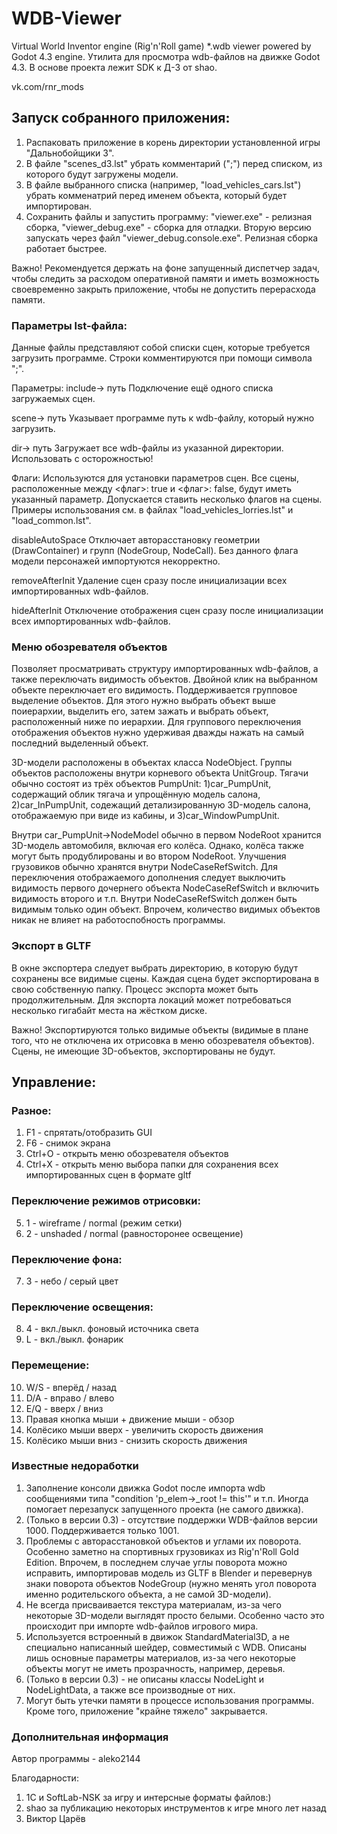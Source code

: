 # WDB-Viewer
Virtual World Inventor engine (Rig'n'Roll game) *.wdb viewer powered by Godot 4.3 engine.
Утилита для просмотра wdb-файлов на движке Godot 4.3. В основе проекта лежит SDK к Д-3 от shao.

vk.com/rnr_mods

## Запуск собранного приложения:
1) Распаковать приложение в корень директории установленной игры "Дальнобойщики 3".
2) В файле "scenes_d3.lst" убрать комментарий (";") перед списком, из которого будут загружены модели.
3) В файле выбранного списка (например, "load_vehicles_cars.lst") убрать комменатрий перед именем объекта, который будет импортирован.
4) Сохранить файлы и запустить программу: "viewer.exe" - релизная сборка, "viewer_debug.exe" - сборка для отладки. Вторую версию запускать через файл "viewer_debug.console.exe". Релизная сборка работает быстрее.

Важно! Рекомендуется держать на фоне запущенный диспетчер задач, чтобы следить за расходом оперативной памяти и иметь возможность своевременно
закрыть приложение, чтобы не допустить перерасхода памяти.

### Параметры lst-файла:
Данные файлы представляют собой списки сцен, которые требуется загрузить программе.
Строки комментируются при помощи символа ";".

Параметры:
 include-> путь
 Подключение ещё одного списка загружаемых сцен.
 
 scene-> путь
 Указывает программе путь к wdb-файлу, который нужно загрузить.
 
 dir-> путь
 Загружает все wdb-файлы из указанной директории. Использовать с осторожностью!
 
Флаги:
Используются для установки параметров сцен. Все сцены, расположенные между  <флаг>: true и  <флаг>: false, будут иметь указанный параметр.
Допускается ставить несколько флагов на сцены. Примеры использования см. в файлах "load_vehicles_lorries.lst" и "load_common.lst".

 disableAutoSpace
 Отключает авторасстановку геометрии (DrawContainer) и групп (NodeGroup, NodeCall). Без данного флага модели персонажей импортуются некорректно.
 
 removeAfterInit
 Удаление сцен сразу после инициализации всех импортированных wdb-файлов.
 
 hideAfterInit
 Отключение отображения сцен сразу после инициализации всех импортированных wdb-файлов.

### Меню обозревателя объектов
Позволяет просматривать структуру импортированных wdb-файлов, а также переключать видимость объектов. Двойной клик на выбранном объекте переключает его видимость. Поддерживается групповое выделение объектов. Для этого нужно выбрать объект выше поиерархии, выделить его, затем зажать <Shift> и выбрать объект, расположенный ниже по иерархии. Для группового переключения отображения объектов нужно удерживая <Shift> дважды нажать на самый последний выделенный объект.

3D-модели расположены в объектах класса NodeObject. Группы объектов расположены внутри корневого объекта UnitGroup. Тягачи обычно состоят из трёх объектов PumpUnit: 1)car_PumpUnit, содержащий облик тягача и упрощённую модель салона, 2)car_InPumpUnit, содежащий детализированную 3D-модель салона, отображаемую при виде из кабины, и 3)car_WindowPumpUnit.

Внутри car_PumpUnit->NodeModel обычно в первом NodeRoot хранится 3D-модель автомобиля, включая его колёса. Однако, колёса также могут быть продублированы и во втором NodeRoot. Улучшения грузовиков обычно хранятся внутри NodeCaseRefSwitch. Для переключения отображаемого дополнения следует выключить видимость первого дочернего объекта NodeCaseRefSwitch и включить видимость второго и т.п. Внутри NodeCaseRefSwitch должен быть видимым только один объект. Впрочем, количество видимых объектов никак не влияет на работоспобность программы.


### Экспорт в GLTF
В окне экспортера следует выбрать директорию, в которую будут сохранены все видимые сцены. Каждая сцена будет экспортирована в свою собственную папку. Процесс экспорта может быть продолжительным. Для экспорта локаций может потребоваться несколько гигабайт места на жёстком диске.

Важно! Экспортируются только видимые объекты (видимые в плане того, что не отключена их отрисовка в меню обозревателя объектов). Сцены, не имеющие 3D-объектов, экспортированы не будут.

## Управление:
### Разное:
1) F1 - спрятать/отобразить GUI
2) F6 - снимок экрана
3) Ctrl+O - открыть меню обозревателя объектов
4) Ctrl+X - открыть меню выбора папки для сохранения всех импортированных сцен в формате gltf

### Переключение режимов отрисовки:
5) 1 - wireframe / normal (режим сетки)
6) 2 - unshaded / normal (равносторонее освещение)

### Переключение фона:
7) 3 - небо / серый цвет

### Переключение освещения:
8) 4 - вкл./выкл. фоновый источника света
9) L - вкл./выкл. фонарик

### Перемещение:
10) W/S - вперёд / назад
11) D/A - вправо / влево
12) E/Q - вверх / вниз
13) Правая кнопка мыши + движение мыши - обзор
14) Колёсико мыши вверх - увеличить скорость движения
15) Колёсико мыши вниз - снизить скорость движения

### Известные недоработки
1) Заполнение консоли движка Godot после импорта wdb сообщениями типа "condition 'p_elem->_root != this'" и т.п.
Иногда помогает перезапуск запущенного проекта (не самого движка).
2) (Только в версии 0.3) - отсутствие поддержки WDB-файлов версии 1000. Поддерживается только 1001.
3) Проблемы с авторасстановкой объектов и углами их поворота. Особенно заметно на спортивных грузовиках из Rig'n'Roll Gold Edition. Впрочем, в последнем случае углы поворота можно исправить, импортировав модель из GLTF в Blender и перевернув знаки поворота объектов NodeGroup (нужно менять угол поворота именно родительского объекта, а не самой 3D-модели).
4) Не всегда присваивается текстура материалам, из-за чего некоторые 3D-модели выглядят просто белыми. Особенно часто это происходит при импорте wdb-файлов игрового мира.
5) Используется встроенный в движок StandardMaterial3D, а не специально написанный шейдер, совместимый с WDB. Описаны лишь основные параметры материалов, из-за чего некоторые объекты могут не иметь прозрачность, например, деревья.
6) (Только в версии 0.3) - не описаны классы NodeLight и NodeLightData, а также все производные от них.
7) Могут быть утечки памяти в процессе использования программы. Кроме того, приложение "крайне тяжело" закрывается.


### Дополнительная информация
Автор программы - aleko2144

Благодарности:
 1) 1C и SoftLab-NSK за игру и интерсные форматы файлов:)
 2) shao за публикацию некоторых инструментов к игре много лет назад
 3) Виктор Царёв
